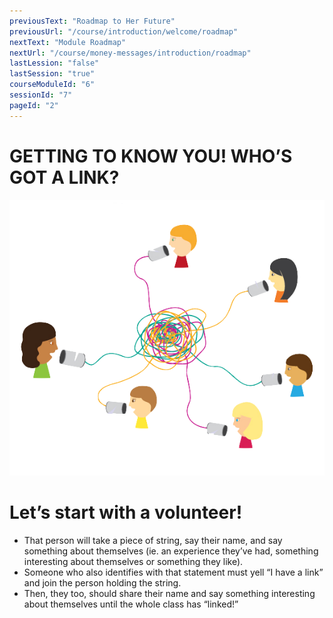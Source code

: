 ```yaml
---
previousText: "Roadmap to Her Future"
previousUrl: "/course/introduction/welcome/roadmap"
nextText: "Module Roadmap"
nextUrl: "/course/money-messages/introduction/roadmap"
lastLession: "false"
lastSession: "true"
courseModuleId: "6"
sessionId: "7"
pageId: "2"
---
```



# GETTING TO KNOW YOU! WHO’S GOT A LINK?
![Roadmap](./getting-to-know-you-activity-one.png)


# Let’s start with a volunteer!

- That person will take a piece of string, say their name, and say something about themselves (ie. an experience they’ve had, something interesting about themselves or something they like).
- Someone who also identifies with that statement must yell “I have a link” and join the person holding the string.  
- Then, they too, should share their name and say something interesting about themselves until the whole class has “linked!”
